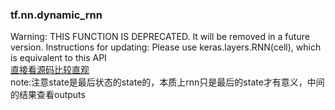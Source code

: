 ### tf.nn.dynamic_rnn
  Warning: THIS FUNCTION IS DEPRECATED. It will be removed in a future version. Instructions for updating: Please use keras.layers.RNN(cell), which is equivalent to this API  
  [直接看源码比较直观](https://github.com/tensorflow/tensorflow/blob/r1.13/tensorflow/python/ops/rnn.py)  
  note:注意state是最后状态的state的，本质上rnn只是最后的state才有意义，中间的结果查看outputs  
